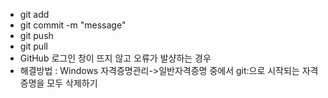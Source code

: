 * git add
* git commit -m "message"
* git push
* git pull
* GitHub 로그인 창이 뜨지 않고 오류가 발샹하는 경우
* 해결방법 : Windows 자격증명관리->일반자격증명 중에서 git:으로 시작되는 자격 증명을 모두 삭제하기
